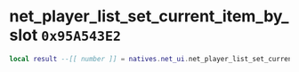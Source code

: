 # net_player_list_set_current_item_by_slot `0x95A543E2`

```lua
local result --[[ number ]] = natives.net_ui.net_player_list_set_current_item_by_slot(_unk0 --[[ number ]])
```